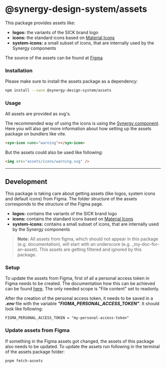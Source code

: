 # @synergy-design-system/assets

This package provides assets like:

- **logos:** the variants of the SICK brand logo
- **icons:** the standard icons based on [Material Icons](https://fonts.google.com/icons)
- **system-icons:** a small subset of icons, that are internally used by the Synergy components

The source of the assets can be found at [Figma](https://www.figma.com/file/bZFqk9urD3NlghGUKrkKCR/Synergy-Digital-Design-System?type=design&node-id=104-233&mode=design&t=GPu4VVd9yffLLAaS-0)

### Installation

Please make sure to install the assets package as a dependency:

```bash
npm install --save @synergy-design-system/assets
```

### Usage

All assets are provided as svg's.

The recommended way of using the icons is using the [<syn-icon> Synergy component](https://synergy-design-system.github.io/?path=/docs/components-syn-icon--docs). Here you will also get more information about how setting up the assets package on bundlers like vite.

```html
<syn-icon name="warning"></syn-icon>
```

But the assets could also be used like following:

```html
<img src="assets/icons/warning.svg" />
```

---

## Development

This package is taking care about getting assets (like logos, system icons and default icons) from Figma.
The folder structure of the assets corresponds to the structure of the Figma page.

- **logos:** contains the variants of the SICK brand logo
- **icons:** contains the standard icons based on [Material Icons](https://fonts.google.com/icons)
- **system-icons:** contains a small subset of icons, that are internally used by the Synergy components

> **Note:** All assets from figma, which should not appear in this package (e.g. documentation), will start with an underscore (e.g. \_my-doc-for-an-asset). This assets are getting filtered and ignored by this package.

### Setup

To update the assets from Figma, first of all a personal access token in Figma needs to be created.
The documentation how this can be achieved can be found [here](https://www.figma.com/developers/api#access-tokens).
The only needed scope is "File content" set to readonly.

After the creation of the personal access token, it needs to be saved in a **_.env_** file with the variable **_"FIGMA_PERSONAL_ACCESS_TOKEN"_**.
It should look like following:

```
FIGMA_PERSONAL_ACCESS_TOKEN = "my-personal-access-token"
```

### Update assets from Figma

If something in the Figma assets got changed, the assets of this package also needs to be updated.
To update the assets run following in the terminal of the assets package folder:

```
pnpm fetch-assets
```
